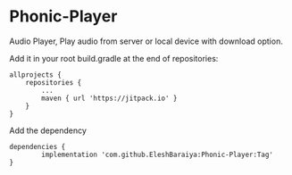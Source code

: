 # Phonic-Player
Audio Player, Play audio from server or local device with download option.

Add it in your root build.gradle at the end of repositories:
    
    allprojects {
		repositories {
			...
			maven { url 'https://jitpack.io' }
		}
	}
	
Add the dependency

    dependencies {
	        implementation 'com.github.EleshBaraiya:Phonic-Player:Tag'
	}
	

